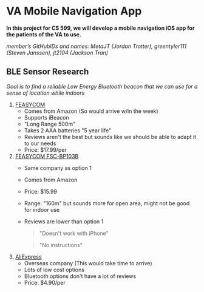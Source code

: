 # VA Mobile Navigation App

**In this project for CS 599, we will develop a mobile navigation iOS app for the patients of the VA to use.**

_member’s GitHubIDs and names: MetaJT (Jordan Trotter), greentyler111 (Steven Janssen), jt2104 (Jackson Tran)_

## BLE Sensor Research
_Goal is to find a reliable Low Energy Bluetooth beacon that we can use for a sense of location while indoors_
1. [FEASYCOM](https://www.amazon.com/programmable-Battery-Bluetooth-eddystone-Technology/dp/B078N2B7RD/ref=asc_df_B078N2B7RD/?tag=hyprod-20&linkCode=df0&hvadid=241965663546&hvpos=&hvnetw=g&hvrand=10042743716919065296&hvpone=&hvptwo=&hvqmt=&hvdev=c&hvdvcmdl=&hvlocint=&hvlocphy=9024247&hvtargid=pla-486845475033&psc=1&mcid=28dd533fdf473f068e4a01772e7c6224&gclid=CjwKCAiA29auBhBxEiwAnKcSqoCoc_4hhqeMp5lkZ-stfxS8rYdn4bvepKq2QtAFktOopiRQPy92ORoCDMQQAvD_BwE)
   - Comes from Amazon (So would arrive w/in the week)
   - Supports iBeacon
   - "Long Range 500m"
   - Takes 2 AAA batteries "5 year life"
   - Reviews aren't the best but sounds like we should be able to adapt it to our needs
   - Price: $17.99/per
2. [FEASYCOM FSC-BP103B](https://www.amazon.com/FeasyBeacon-Bluetooth-Proximity-Eddystone-programmable/dp/B077FQ6HLV/ref=pd_bxgy_img_d_sccl_1/137-3622995-4362555?pd_rd_w=fcy5M&content-id=amzn1.sym.2b132e63-5dcd-4ba1-be9f-9e044543d59f&pf_rd_p=2b132e63-5dcd-4ba1-be9f-9e044543d59f&pf_rd_r=W9MXSF1CERJC91764HKN&pd_rd_wg=vvO0c&pd_rd_r=61e169f2-adaa-4c79-befe-1e0b5400c89b&pd_rd_i=B077FQ6HLV&psc=1)
   - Same company as option 1
   - Comes from Amazon
   - Price: $15.99
   - Range: "160m" but sounds more for open area, might not be good for indoor use
   - Reviews are lower than option 1
     > "Doesn't work with iPhone"

     > "No instructions"
3. [AliExpress](https://www.aliexpress.us/item/3256805206942463.html?spm=a2g0o.productlist.main.35.5500744clFai2Y&algo_pvid=2e7479bb-9379-469c-85fa-64f6fb508c70&algo_exp_id=2e7479bb-9379-469c-85fa-64f6fb508c70-17&pdp_npi=4%40dis%21USD%2110.00%214.90%21%21%2110.00%214.90%21%402103011117085391551975781ebc44%2112000032877228018%21sea%21US%210%21AB&curPageLogUid=XqDoK5ksvqSE&utparam-url=scene%3Asearch%7Cquery_from%3A)
   - Overseas company (This would take time to arrive)
   - Lots of low cost options
   - Bluetooth options don't have a lot of reviews
   - Price: $4.90/per


